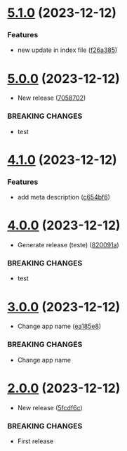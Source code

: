 # [5.1.0](https://github.com/emergoncalves/pomodoro/compare/v5.0.0...v5.1.0) (2023-12-12)


### Features

* new update in index file ([f26a385](https://github.com/emergoncalves/pomodoro/commit/f26a38592ce7955f120e6e2728f716c08c461c95))

# [5.0.0](https://github.com/emergoncalves/pomodoro/compare/v4.1.0...v5.0.0) (2023-12-12)


* New release ([7058702](https://github.com/emergoncalves/pomodoro/commit/70587023bfb3edd345721d5058f452064d0c9275))


### BREAKING CHANGES

* test

# [4.1.0](https://github.com/emergoncalves/pomodoro/compare/v4.0.0...v4.1.0) (2023-12-12)


### Features

* add meta description ([c654bf6](https://github.com/emergoncalves/pomodoro/commit/c654bf623dd66bfacd4818bb6d9d2302c16f2694))

# [4.0.0](https://github.com/emergoncalves/pomodoro/compare/v3.0.0...v4.0.0) (2023-12-12)


* Generate release (teste) ([820091a](https://github.com/emergoncalves/pomodoro/commit/820091a515e717cdffc90e116b1a2e4e490a7c90))


### BREAKING CHANGES

* test

# [3.0.0](https://github.com/emergoncalves/pomodoro/compare/v2.0.0...v3.0.0) (2023-12-12)


* Change app name ([ea185e8](https://github.com/emergoncalves/pomodoro/commit/ea185e830b4d75da9825d497bf82b7e46be75fd7))


### BREAKING CHANGES

* Change app name

# [2.0.0](https://github.com/emergoncalves/pomodoro/compare/v1.2.0...v2.0.0) (2023-12-12)


* New release ([5fcdf6c](https://github.com/emergoncalves/pomodoro/commit/5fcdf6c7b97f5712f600835d8c2e486fc21082dd))


### BREAKING CHANGES

* First release

